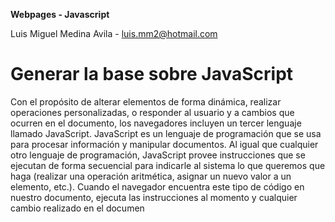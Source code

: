 **Webpages - Javascript**

Luis Miguel Medina Avila - luis.mm2@hotmail.com

# Generar la base sobre JavaScript

Con el propósito de alterar elementos de forma
dinámica, realizar operaciones personalizadas, o responder al usuario y a cambios que ocurren
en el documento, los navegadores incluyen un tercer lenguaje llamado JavaScript.
JavaScript es un lenguaje de programación que se usa para procesar información y manipular
documentos. Al igual que cualquier otro lenguaje de programación, JavaScript provee
instrucciones que se ejecutan de forma secuencial para indicarle al sistema lo que queremos que
haga (realizar una operación aritmética, asignar un nuevo valor a un elemento, etc.). Cuando el
navegador encuentra este tipo de código en nuestro documento, ejecuta las instrucciones al
momento y cualquier cambio realizado en el documen